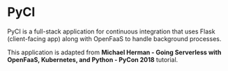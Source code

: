 # PyCI

PyCI is a full-stack application for continuous integration that uses Flask (client-facing app) along with OpenFaaS to handle background processes.

This application is adapted from **Michael Herman - Going Serverless with OpenFaaS, Kubernetes, and Python - PyCon 2018** tutorial. 
